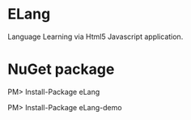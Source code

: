 ELang
=====

Language Learning via Html5 Javascript application.

NuGet package
=============

PM> Install-Package eLang

PM> Install-Package eLang-demo
